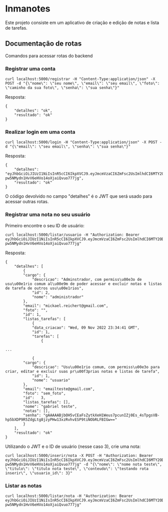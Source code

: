 # Inmanotes

Este projeto consiste em um aplicativo de criação e edição de notas e lista de tarefas.

## Documentação de rotas

Comandos para acessar rotas do backend

### Registrar uma conta

    curl localhost:5000/registrar -H "Content-Type:application/json" -X POST -d "{\"nome\": \"seu nome\", \"email\": \"seu email\", \"foto\": \"caminho da sua foto\", \"senha\": \"sua senha\"}"

Resposta:

    {
        "detalhes": "ok", 
        "resultado": "ok"
    }


### Realizar login em uma conta

    curl localhost:5000/login -H "Content-Type:application/json" -X POST -d "{\"email\": \"seu email\", \"senha\": \"sua senha\"}"

Resposta:

    {
        "detalhes": "eyJhbGciOiJIUzI1NiIsInR5cCI6IkpXVCJ9.eyJmcmVzaCI6ZmFsc2UsImlhdCI6MTY2ODA4MDI0NCwianRpIjoiMjJlNmVmZDgtYTU5OC00YmRhLTg3OTQtODA5N2IwMmEzMDIxIiwidHlwZSI6ImFjY2VzcyIsInN1YiI6ImVtYWlsdGVzdGVAZ21haWwuY29tIiwibmJmIjoxNjY4MDgwMjQ0LCJleHAiOjE2NjgwODA4NDR9.4DArfE89k-pw5NMydn1HvV6eHVo14oXjaiQvuo777jg", 
        "resultado": "ok"
    }

O código devolvido no campo "detalhes" é o JWT que será usado para acessar outras rotas.

### Registrar uma nota no seu usuário

Primeiro encontre o seu ID de usuário:

    curl localhost:5000/listar/usuario -H "Authorization: Bearer eyJhbGciOiJIUzI1NiIsInR5cCI6IkpXVCJ9.eyJmcmVzaCI6ZmFsc2UsImlhdCI6MTY2ODA4MDI0NCwianRpIjoiMjJlNmVmZDgtYTU5OC00YmRhLTg3OTQtODA5N2IwMmEzMDIxIiwidHlwZSI6ImFjY2VzcyIsInN1YiI6ImVtYWlsdGVzdGVAZ21haWwuY29tIiwibmJmIjoxNjY4MDgwMjQ0LCJleHAiOjE2NjgwODA4NDR9.4DArfE89k-pw5NMydn1HvV6eHVo14oXjaiQvuo777jg"

Resposta:

    {
        "detalhes": [
            {
            "cargo": {
                "descricao": "Adminstrador, com permiss\u00e3o de usu\u00e1rio comum al\u00e9m de poder acessar e excluir notas e listas de tarefa de outros usu\u00e1rios", 
                "id": 2, 
                "nome": "administrador"
            }, 
            "email": "mickael.reichert@gmail.com", 
            "foto": "", 
            "id": 1, 
            "listas_tarefas": [
                {
                "data_criacao": "Wed, 09 Nov 2022 23:34:41 GMT", 
                "id": 1, 
                "tarefas": [
                    {
            
    ...

                {
            "cargo": {
                "descricao": "Usu\u00e1rio comum, com permiss\u00e3o para criar, editar e excluir suas pr\u00f3prias notas e listas de tarefa", 
                "id": 1, 
                "nome": "usuario"
            }, 
            "email": "emailteste@gmail.com", 
            "foto": "sem_foto", 
            "id":   3, 
            "listas_tarefas": [],
            "nome": "gabriel teste",
            "notas": [], 
            "senha": "gAAAAABjbOH5vCEaFsZytkXeH1Weus7pcunIZj0Es_4sTpgsVB-hp5bXDP9R5ZdgLtg8jzyPHw13xzRvhvESP9tiNObRLFBIGw=="
            }
        ], 
        "resultado": "ok"
    }

Utilizando o JWT e o ID de usuário (nesse caso 3), crie uma nota:

    curl localhost:5000/inserir/nota -X POST -H "Authorization: Bearer eyJhbGciOiJIUzI1NiIsInR5cCI6IkpXVCJ9.eyJmcmVzaCI6ZmFsc2UsImlhdCI6MTY2ODA4MDI0NCwianRpIjoiMjJlNmVmZDgtYTU5OC00YmRhLTg3OTQtODA5N2IwMmEzMDIxIiwidHlwZSI6ImFjY2VzcyIsInN1YiI6ImVtYWlsdGVzdGVAZ21haWwuY29tIiwibmJmIjoxNjY4MDgwMjQ0LCJleHAiOjE2NjgwODA4NDR9.4DArfE89k-pw5NMydn1HvV6eHVo14oXjaiQvuo777jg" -d "{\"nome\": \"nome nota teste\", \"titulo\": \"titulo nota teste\", \"conteudo\": \"testando rota inserir\", \"usuario_id\": 3}"

### Listar as notas

    curl localhost:5000/listar/nota -H "Authorization: Bearer eyJhbGciOiJIUzI1NiIsInR5cCI6IkpXVCJ9.eyJmcmVzaCI6ZmFsc2UsImlhdCI6MTY2ODA4MDI0NCwianRpIjoiMjJlNmVmZDgtYTU5OC00YmRhLTg3OTQtODA5N2IwMmEzMDIxIiwidHlwZSI6ImFjY2VzcyIsInN1YiI6ImVtYWlsdGVzdGVAZ21haWwuY29tIiwibmJmIjoxNjY4MDgwMjQ0LCJleHAiOjE2NjgwODA4NDR9.4DArfE89k-pw5NMydn1HvV6eHVo14oXjaiQvuo777jg"